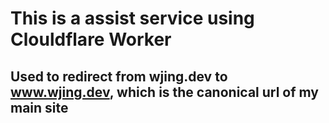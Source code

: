 # This is a assist service using Clouldflare Worker
## Used to redirect from wjing.dev to www.wjing.dev, which is the canonical url of my main site